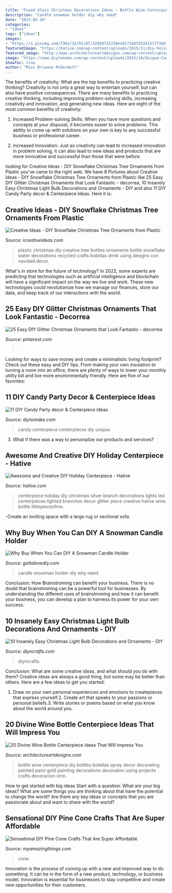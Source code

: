 ```yaml
---
title: "Fused Glass Christmas Decorations Ideas ~ Bottle Wine Centerpiece Diy Bottles Botellas Spray Decor Decorating Painted Paint Gold Painting Decorations Decoration Using Projects Crafts Decoracion Vino"
description: "Candle snowman holder diy why need"
date: "2023-02-16"
categories:
- "ideas"
tags: ["ideas"]
images:
- "https://i.pinimg.com/736x/32/92/87/32928725330e3d171b8fd3341517f3dd.jpg"
featuredImage: "https://hative.com/wp-content/uploads/2015/11/diy-holiday-centerpiece/9-diy-holiday-centerpiece.jpg"
featured_image: "http://www.architectureartdesigns.com/wp-content/uploads/2016/10/1-27-630x840.jpg"
image: "https://www.diytomake.com/wp-content/uploads/2015/10/Unique-Candy-Centerpieces.jpg"
ShowToc: true
author: "Miss Brianne McDermott"
---
```



The benefits of creativity: What are the top benefits to practicing creative thinking?
Creativity is not only a great way to entertain yourself, but can also have positive consequences. There are many benefits to practicing creative thinking, including improving problem-solving skills, increasing creativity and innovation, and generating new ideas. Here are eight of the most common benefits of creativity:
1. Increased Problem-solving Skills: When you have more questions and concepts at your disposal, it becomes easier to solve problems. This ability to come up with solutions on your own is key to any successful business or professional career.

2. increased Innovation: Just as creativity can lead to increased innovation in problem solving, it can also lead to new ideas and products that are more innovative and successful than those that were before.

	

		
looking for Creative Ideas - DIY Snowflake Christmas Tree Ornaments from Plastic you've came to the right web. We have 8 Pictures about Creative Ideas - DIY Snowflake Christmas Tree Ornaments from Plastic like 25 Easy DIY Glitter Christmas Ornaments that Look Fantastic - decorrea, 10 Insanely Easy Christmas Light Bulb Decorations and Ornaments - DIY and also 11 DIY Candy Party decor &amp; Centerpiece Ideas. Here it is:
		
    
## Creative Ideas - DIY Snowflake Christmas Tree Ornaments From Plastic

<img loading=lazy src="http://www.icreativeideas.com/wp-content/uploads/2014/11/Creative-Ideas-DIY-Plastic-Bottle-Christmas-Tree-7.jpg" onerror="this.onerror=null;this.src='https://tse1.mm.bing.net/th?id=OIP.M01iSdBuGMdyKTvaRMLhvwHaJ4&amp;pid=15.1';" alt="Creative Ideas - DIY Snowflake Christmas Tree Ornaments from Plastic">

_Source: icreativeideas.com_

>plastic christmas diy creative tree bottles ornaments bottle snowflake water decorations recycled crafts botellas drink using designs con navidad decor. 

	

What's in store for the future of technology?
In 2022, some experts are predicting that technologies such as artificial intelligence and blockchain will have a significant impact on the way we live and work. These new technologies could revolutionize how we manage our finances, store our data, and keep track of our interactions with the world.

    
## 25 Easy DIY Glitter Christmas Ornaments That Look Fantastic - Decorrea

<img loading=lazy src="https://i.pinimg.com/736x/32/92/87/32928725330e3d171b8fd3341517f3dd.jpg" onerror="this.onerror=null;this.src='https://tse4.mm.bing.net/th?id=OIP.AAx1GPrmnYBiFtmshmaTIAHaJN&amp;pid=15.1';" alt="25 Easy DIY Glitter Christmas Ornaments that Look Fantastic - decorrea">

_Source: pinterest.com_

>. 

	

Looking for ways to save money and create a minimalistic living footprint? Check out these easy and DIY tips. From making your own insulation to turning a room into an office, there are plenty of ways to lower your monthly utility bill and live more environmentally friendly. Here are five of our favorites: 

    
## 11 DIY Candy Party Decor &amp; Centerpiece Ideas

<img loading=lazy src="https://www.diytomake.com/wp-content/uploads/2015/10/Unique-Candy-Centerpieces.jpg" onerror="this.onerror=null;this.src='https://tse4.mm.bing.net/th?id=OIP.a5ZahKIFFe-MXjgnQdmZ3gHaE8&amp;pid=15.1';" alt="11 DIY Candy Party decor &amp; Centerpiece Ideas">

_Source: diytomake.com_

>candy centerpiece centerpieces diy unique. 

	

3. What if there was a way to personalize our products and services?

    
## Awesome And Creative DIY Holiday Centerpiece - Hative

<img loading=lazy src="https://hative.com/wp-content/uploads/2015/11/diy-holiday-centerpiece/9-diy-holiday-centerpiece.jpg" onerror="this.onerror=null;this.src='https://tse2.mm.bing.net/th?id=OIP.x9rT-4rOCoIYgUIbyuByuQHaSf&amp;pid=15.1';" alt="Awesome and Creative DIY Holiday Centerpiece - Hative">

_Source: hative.com_

>centerpiece holiday diy christmas silver branch decorations lights led centerpieces lighted branches decor glitter piece creative hative wine bottle littlepieceofme. 

	

-Create an inviting space with a large rug or sectional sofa.

    
## Why Buy When You Can DIY A Snowman Candle Holder

<img loading=lazy src="http://www.gottalovediy.com/wp-content/uploads/2015/10/snowmancandle.jpg" onerror="this.onerror=null;this.src='https://tse2.mm.bing.net/th?id=OIP.emVKnVp-gjUwZbRhHGYRXAHaKz&amp;pid=15.1';" alt="Why Buy When You Can DIY A Snowman Candle Holder">

_Source: gottalovediy.com_

>candle snowman holder diy why need. 

	

Conclusion: How Brainstroming can benefit your business.
There is no doubt that brainstroming can be a powerful tool for businesses. By understanding the different uses of brainstroming and how it can benefit your business, you can develop a plan to harness its power for your own success.

    
## 10 Insanely Easy Christmas Light Bulb Decorations And Ornaments - DIY

<img loading=lazy src="https://cdn.diyncrafts.com/wp-content/uploads/2014/11/featured10.jpg" onerror="this.onerror=null;this.src='https://tse2.mm.bing.net/th?id=OIP.egcS_I3fi51ng8kT3HPVPgHaD4&amp;pid=15.1';" alt="10 Insanely Easy Christmas Light Bulb Decorations and Ornaments - DIY">

_Source: diyncrafts.com_

>diyncrafts. 

	

Conclusion: What are some creative ideas, and what should you do with them?
Creative ideas are always a good thing, but some may be better than others. Here are a few ideas to get you started: 
1. Draw on your own personal experiences and emotions to createpieces that express yourself.2. Create art that speaks to your passions or personal beliefs.3. Write stories or poems based on what you know about the world around you.
    
## 20 Divine Wine Bottle Centerpiece Ideas That Will Impress You

<img loading=lazy src="http://www.architectureartdesigns.com/wp-content/uploads/2016/10/1-27-630x840.jpg" onerror="this.onerror=null;this.src='https://tse2.mm.bing.net/th?id=OIP.7cTatnLuyIJ3wo3AaiYd3QHaJ4&amp;pid=15.1';" alt="20 Divine Wine Bottle Centerpiece Ideas That Will Impress You">

_Source: architectureartdesigns.com_

>bottle wine centerpiece diy bottles botellas spray decor decorating painted paint gold painting decorations decoration using projects crafts decoracion vino. 

	

How to get started with big ideas
Start with a question: What are your big ideas? 
What are some things you are thinking about that have the potential to change the world? Are there any key ideas or concepts that you are passionate about and want to share with the world?

    
## Sensational DIY Pine Cone Crafts That Are Super Affordable

<img loading=lazy src="https://myamazingthings.com/wp-content/uploads/2016/11/12-pine-cone-ideas.jpg" onerror="this.onerror=null;this.src='https://tse4.mm.bing.net/th?id=OIP.ldGqsB5o6_z2QxLDShqx3wHaHa&amp;pid=15.1';" alt="Sensational DIY Pine Cone Crafts That Are Super Affordable">

_Source: myamazingthings.com_

>cone. 

	

Innovation is the process of coming up with a new and improved way to do something. It can be in the form of a new product, technology, or business model. Innovation is essential for businesses to stay competitive and create new opportunities for their customers.

